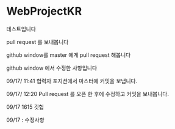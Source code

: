 # WebProjectKR

테스트입니다

pull request 를 보내봅니다


github window를 master 에게 pull request 해봅니다

github window 에서 수정한 사항입니다

09/17/ 11:41 협력자 포지션에서 마스터에 커밋을 보냅니다.

09/17/ 12:20 Pull request 를 오픈 한 후에 수정하고 커밋을 보내봅니다.

09/17 1615 깃헙 


09/17 : 수정사항 
